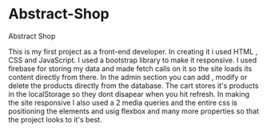 # Abstract-Shop
Abstract Shop

This is my first project as a front-end developer. In creating it i used HTML , CSS and JavaScript.
I used a bootstrap library to make it responsive. I used firebase for storing my data and made fetch calls on it so
the site loads its content directly from there. In the admin section you can add , modify or delete the products directly from the database.
The cart stores it's products in the localStorage so they dont disapear when you hit refresh.
In making the site responsive I also used a 2 media queries and the entire css is positioning the elements and usig flexbox and many 
more properties so that the project looks to it's best.
